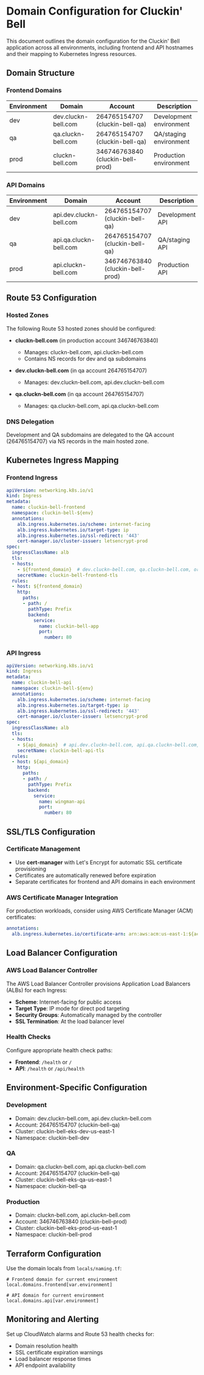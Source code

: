 # Domain Configuration for Cluckin' Bell

This document outlines the domain configuration for the Cluckin' Bell application across all environments, including frontend and API hostnames and their mapping to Kubernetes Ingress resources.

## Domain Structure

### Frontend Domains

| Environment | Domain | Account | Description |
|-------------|--------|---------|-------------|
| dev | dev.cluckn-bell.com | 264765154707 (cluckin-bell-qa) | Development environment |
| qa | qa.cluckn-bell.com | 264765154707 (cluckin-bell-qa) | QA/staging environment |
| prod | cluckn-bell.com | 346746763840 (cluckin-bell-prod) | Production environment |

### API Domains

| Environment | Domain | Account | Description |
|-------------|--------|---------|-------------|
| dev | api.dev.cluckn-bell.com | 264765154707 (cluckin-bell-qa) | Development API |
| qa | api.qa.cluckn-bell.com | 264765154707 (cluckin-bell-qa) | QA/staging API |
| prod | api.cluckn-bell.com | 346746763840 (cluckin-bell-prod) | Production API |

## Route 53 Configuration

### Hosted Zones

The following Route 53 hosted zones should be configured:

- **cluckn-bell.com** (in production account 346746763840)
  - Manages: cluckn-bell.com, api.cluckn-bell.com
  - Contains NS records for dev and qa subdomains

- **dev.cluckn-bell.com** (in qa account 264765154707)
  - Manages: dev.cluckn-bell.com, api.dev.cluckn-bell.com

- **qa.cluckn-bell.com** (in qa account 264765154707)  
  - Manages: qa.cluckn-bell.com, api.qa.cluckn-bell.com

### DNS Delegation

Development and QA subdomains are delegated to the QA account (264765154707) via NS records in the main hosted zone.

## Kubernetes Ingress Mapping

### Frontend Ingress

```yaml
apiVersion: networking.k8s.io/v1
kind: Ingress
metadata:
  name: cluckin-bell-frontend
  namespace: cluckin-bell-${env}
  annotations:
    alb.ingress.kubernetes.io/scheme: internet-facing
    alb.ingress.kubernetes.io/target-type: ip
    alb.ingress.kubernetes.io/ssl-redirect: '443'
    cert-manager.io/cluster-issuer: letsencrypt-prod
spec:
  ingressClassName: alb
  tls:
  - hosts:
    - ${frontend_domain}  # dev.cluckn-bell.com, qa.cluckn-bell.com, or cluckn-bell.com
    secretName: cluckin-bell-frontend-tls
  rules:
  - host: ${frontend_domain}
    http:
      paths:
      - path: /
        pathType: Prefix
        backend:
          service:
            name: cluckin-bell-app
            port:
              number: 80
```

### API Ingress

```yaml
apiVersion: networking.k8s.io/v1
kind: Ingress
metadata:
  name: cluckin-bell-api
  namespace: cluckin-bell-${env}
  annotations:
    alb.ingress.kubernetes.io/scheme: internet-facing
    alb.ingress.kubernetes.io/target-type: ip
    alb.ingress.kubernetes.io/ssl-redirect: '443'
    cert-manager.io/cluster-issuer: letsencrypt-prod
spec:
  ingressClassName: alb
  tls:
  - hosts:
    - ${api_domain}  # api.dev.cluckn-bell.com, api.qa.cluckn-bell.com, or api.cluckn-bell.com
    secretName: cluckin-bell-api-tls
  rules:
  - host: ${api_domain}
    http:
      paths:
      - path: /
        pathType: Prefix
        backend:
          service:
            name: wingman-api
            port:
              number: 80
```

## SSL/TLS Configuration

### Certificate Management

- Use **cert-manager** with Let's Encrypt for automatic SSL certificate provisioning
- Certificates are automatically renewed before expiration
- Separate certificates for frontend and API domains in each environment

### AWS Certificate Manager Integration

For production workloads, consider using AWS Certificate Manager (ACM) certificates:

```yaml
annotations:
  alb.ingress.kubernetes.io/certificate-arn: arn:aws:acm:us-east-1:${account_id}:certificate/${cert_id}
```

## Load Balancer Configuration

### AWS Load Balancer Controller

The AWS Load Balancer Controller provisions Application Load Balancers (ALBs) for each Ingress:

- **Scheme**: Internet-facing for public access
- **Target Type**: IP mode for direct pod targeting
- **Security Groups**: Automatically managed by the controller
- **SSL Termination**: At the load balancer level

### Health Checks

Configure appropriate health check paths:

- **Frontend**: `/health` or `/`
- **API**: `/health` or `/api/health`

## Environment-Specific Configuration

### Development
- Domain: dev.cluckn-bell.com, api.dev.cluckn-bell.com
- Account: 264765154707 (cluckin-bell-qa)
- Cluster: cluckin-bell-eks-dev-us-east-1
- Namespace: cluckin-bell-dev

### QA
- Domain: qa.cluckn-bell.com, api.qa.cluckn-bell.com  
- Account: 264765154707 (cluckin-bell-qa)
- Cluster: cluckin-bell-eks-qa-us-east-1
- Namespace: cluckin-bell-qa

### Production
- Domain: cluckn-bell.com, api.cluckn-bell.com
- Account: 346746763840 (cluckin-bell-prod)
- Cluster: cluckin-bell-eks-prod-us-east-1
- Namespace: cluckin-bell-prod

## Terraform Configuration

Use the domain locals from `locals/naming.tf`:

```hcl
# Frontend domain for current environment
local.domains.frontend[var.environment]

# API domain for current environment  
local.domains.api[var.environment]
```

## Monitoring and Alerting

Set up CloudWatch alarms and Route 53 health checks for:

- Domain resolution health
- SSL certificate expiration warnings
- Load balancer response times
- API endpoint availability